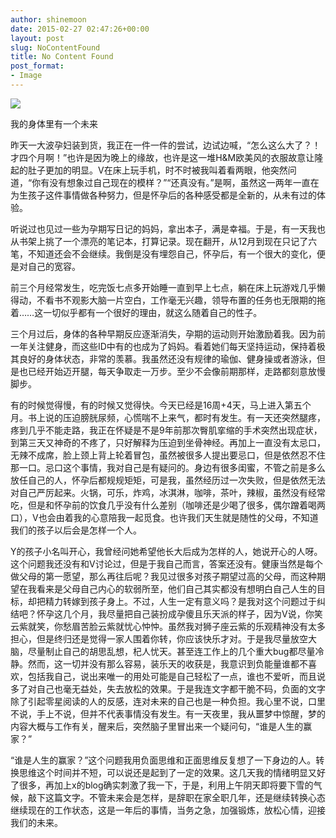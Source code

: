 ```yaml
---
author: shinemoon
date: 2015-02-27 02:47:26+00:00
layout: post
slug: NoContentFound
title: No Content Found
post_format:
- Image
---
```


![](https://xdict.files.wordpress.com/2015/02/tumblr_nket322ddo1u1zc3wo1_1280.jpg)

我的身体里有一个未来





昨天一大波孕妇装到货，我正在一件一件的尝试，边试边喊，“怎么这么大了？！才四个月啊！”也许是因为晚上的缘故，也许是这一堆H&M欧美风的衣服故意让隆起的肚子更加的明显。V在床上玩手机，时不时被我叫着看两眼，他突然问道，“你有没有想象过自己现在的模样？”“还真没有。”是啊，虽然这一两年一直在为生孩子这件事情做各种努力，但是怀孕后的各种感受都是全新的，从未有过的体验。





听说过也见过一些为孕期写日记的妈妈，拿出本子，满是幸福。于是，有一天我也从书架上挑了一个漂亮的笔记本，打算记录。现在翻开，从12月到现在只记了六笔，不知道还会不会继续。我倒是没有埋怨自己，怀孕后，有一个很大的变化，便是对自己的宽容。





前三个月经常发生，吃完饭七点多开始睡一直到早上七点，躺在床上玩游戏几乎懒得动，不看书不观影大脑一片空白，工作毫无兴趣，领导布置的任务也无限期的拖着……这一切似乎都有一个很好的理由，就这么随着自己的性子。





三个月过后，身体的各种早期反应逐渐消失，孕期的运动则开始激励着我。因为前一年关注健身，而这些ID中有的也成为了妈妈。看着她们每天坚持运动，保持着极其良好的身体状态，非常的羡慕。我虽然还没有规律的瑜伽、健身操或者游泳，但是也已经开始迈开腿，每天争取走一万步。至少不会像前期那样，走路都刻意放慢脚步。





有的时候觉得慢，有的时候又觉得快。今天已经是16周+4天，马上进入第五个月。书上说的压迫膀胱尿频，心慌喘不上来气，都时有发生。有一天还突然腿疼，疼到几乎不能走路，我正在怀疑是不是9年前那次臀肌挛缩的手术突然出现症状，到第三天又神奇的不疼了，只好解释为压迫到坐骨神经。再加上一直没有太忌口，无辣不成席，脸上颈上背上轮着冒包，虽然被很多人提出要忌口，但是依然忍不住那一口。忌口这个事情，我对自己是有疑问的。身边有很多闺蜜，不管之前是多么放任自己的人，怀孕后都规规矩矩，可是我，虽然经历过一次失败，但是依然无法对自己严厉起来。火锅，可乐，炸鸡，冰淇淋，咖啡，茶叶，辣椒，虽然没有经常吃，但是和怀孕前的饮食几乎没有什么差别（咖啡还是少喝了很多，偶尔蹭着喝两口），V也会由着我的心意陪我一起觅食。也许我们天生就是随性的父母，不知道我们的孩子以后会是怎样一个人。





Y的孩子小名叫开心，我曾经问她希望他长大后成为怎样的人，她说开心的人呀。这个问题我还没有和V讨论过，但是于我自己而言，答案还没有。健康当然是每个做父母的第一愿望，那么再往后呢？我见过很多对孩子期望过高的父母，而这种期望在我看来是父母自己内心的软弱所至，他们自己其实都没有想明白自己人生的目标，却把精力转嫁到孩子身上。不过，人生一定有意义吗？是我对这个问题过于纠结吧？怀孕这几个月，我尽量把自己装扮成孕傻且乐天派的样子，因为V说，你笑云紫就笑，你愁眉苦脸云紫就忧心忡忡。虽然我对狮子座云紫的乐观精神没有太多担心，但是终归还是觉得一家人围着你转，你应该快乐才对。于是我尽量放空大脑，尽量制止自己的胡思乱想，杞人忧天。甚至连工作上的几个重大bug都尽量冷静。然而，这一切并没有那么容易，装乐天的收获是，我意识到负能量谁都不喜欢，包括我自己，说出来唯一的用处可能是自己轻松了一点，谁也不爱听，而且说多了对自己也毫无益处，失去放松的效果。于是我连文字都干脆不码，负面的文字除了引起零星阅读的人的反感，连对未来的自己也是一种负担。我心里不说，口里不说，手上不说，但并不代表事情没有发生。有一天夜里，我从噩梦中惊醒，梦的内容大概与工作有关，醒来后，突然脑子里冒出来一个疑问句，“谁是人生的赢家？”





“谁是人生的赢家？”这个问题我用负面思维和正面思维反复想了一下身边的人。转换思维这个时间并不短，可以说还是起到了一定的效果。这几天我的情绪明显又好了很多，再加上x的blog确实刺激了我一下，于是，利用上午阴天即将要下雪的气候，敲下这篇文字。不管未来会是怎样，是辞职在家全职几年，还是继续转换心态继续现在的工作状态，这是一年后的事情，当务之急，加强锻炼，放松心情，迎接我们的未来。
